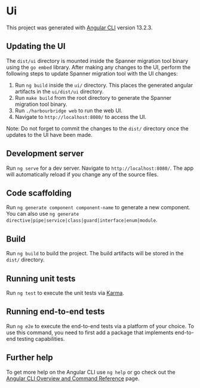 # Ui

This project was generated with [Angular CLI](https://github.com/angular/angular-cli) version 13.2.3.

## Updating the UI

The `dist/ui` directory is mounted inside the Spanner migration tool binary using the `go embed` library.
After making any changes to the UI, perform the following steps to update Spanner migration tool with the UI changes:

1. Run `ng build` inside the `ui/` directory. This places the generated angular artifacts in the `ui/dist/ui` directory.
2. Run `make build` from the root directory to generate the Spanner migration tool binary.
3. Run `./harbourbridge web` to run the web UI.
4. Navigate to `http://localhost:8080/` to access the UI.

Note: Do not forget to commit the changes to the `dist/` directory once the updates to the UI have been made.

## Development server

Run `ng serve` for a dev server. Navigate to `http://localhost:8080/`. The app will automatically reload if you change any of the source files.

## Code scaffolding

Run `ng generate component component-name` to generate a new component. You can also use `ng generate directive|pipe|service|class|guard|interface|enum|module`.

## Build

Run `ng build` to build the project. The build artifacts will be stored in the `dist/` directory.

## Running unit tests

Run `ng test` to execute the unit tests via [Karma](https://karma-runner.github.io).

## Running end-to-end tests

Run `ng e2e` to execute the end-to-end tests via a platform of your choice. To use this command, you need to first add a package that implements end-to-end testing capabilities.

## Further help

To get more help on the Angular CLI use `ng help` or go check out the [Angular CLI Overview and Command Reference](https://angular.io/cli) page.
